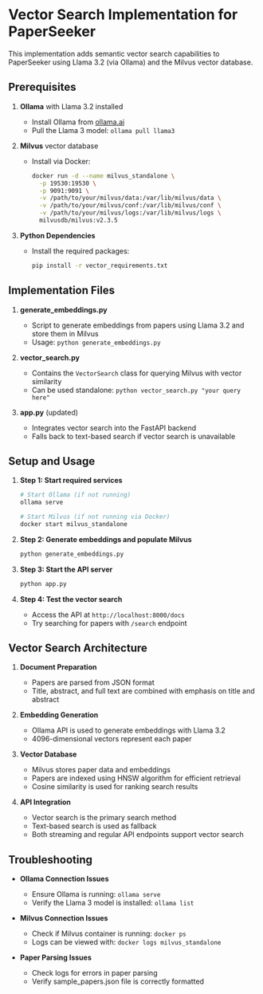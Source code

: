 # Vector Search Implementation for PaperSeeker

This implementation adds semantic vector search capabilities to PaperSeeker using Llama 3.2 (via Ollama) and the Milvus vector database.

## Prerequisites

1. **Ollama** with Llama 3.2 installed
   - Install Ollama from [ollama.ai](https://ollama.ai)
   - Pull the Llama 3 model: `ollama pull llama3`

2. **Milvus** vector database
   - Install via Docker:
     ```bash
     docker run -d --name milvus_standalone \
       -p 19530:19530 \
       -p 9091:9091 \
       -v /path/to/your/milvus/data:/var/lib/milvus/data \
       -v /path/to/your/milvus/conf:/var/lib/milvus/conf \
       -v /path/to/your/milvus/logs:/var/lib/milvus/logs \
       milvusdb/milvus:v2.3.5
     ```

3. **Python Dependencies**
   - Install the required packages:
     ```bash
     pip install -r vector_requirements.txt
     ```

## Implementation Files

1. **generate_embeddings.py**
   - Script to generate embeddings from papers using Llama 3.2 and store them in Milvus
   - Usage: `python generate_embeddings.py`

2. **vector_search.py**
   - Contains the `VectorSearch` class for querying Milvus with vector similarity
   - Can be used standalone: `python vector_search.py "your query here"`

3. **app.py** (updated)
   - Integrates vector search into the FastAPI backend
   - Falls back to text-based search if vector search is unavailable

## Setup and Usage

1. **Step 1: Start required services**
   ```bash
   # Start Ollama (if not running)
   ollama serve
   
   # Start Milvus (if not running via Docker)
   docker start milvus_standalone
   ```

2. **Step 2: Generate embeddings and populate Milvus**
   ```bash
   python generate_embeddings.py
   ```

3. **Step 3: Start the API server**
   ```bash
   python app.py
   ```

4. **Step 4: Test the vector search**
   - Access the API at `http://localhost:8000/docs`
   - Try searching for papers with `/search` endpoint

## Vector Search Architecture

1. **Document Preparation**
   - Papers are parsed from JSON format
   - Title, abstract, and full text are combined with emphasis on title and abstract

2. **Embedding Generation**
   - Ollama API is used to generate embeddings with Llama 3.2
   - 4096-dimensional vectors represent each paper

3. **Vector Database**
   - Milvus stores paper data and embeddings
   - Papers are indexed using HNSW algorithm for efficient retrieval
   - Cosine similarity is used for ranking search results

4. **API Integration**
   - Vector search is the primary search method
   - Text-based search is used as fallback
   - Both streaming and regular API endpoints support vector search

## Troubleshooting

- **Ollama Connection Issues**
  - Ensure Ollama is running: `ollama serve`
  - Verify the Llama 3 model is installed: `ollama list`

- **Milvus Connection Issues**
  - Check if Milvus container is running: `docker ps`
  - Logs can be viewed with: `docker logs milvus_standalone`

- **Paper Parsing Issues**
  - Check logs for errors in paper parsing
  - Verify sample_papers.json file is correctly formatted 